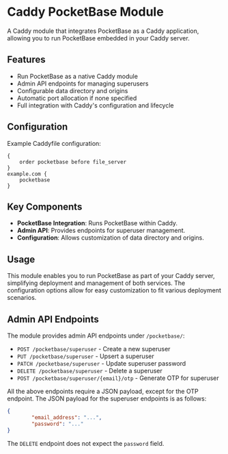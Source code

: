 # Caddy PocketBase Module

A Caddy module that integrates PocketBase as a Caddy application, allowing you to run PocketBase embedded in your Caddy server.

## Features

- Run PocketBase as a native Caddy module
- Admin API endpoints for managing superusers
- Configurable data directory and origins
- Automatic port allocation if none specified
- Full integration with Caddy's configuration and lifecycle

## Configuration

Example Caddyfile configuration:

```caddyfile
{
    order pocketbase before file_server
}
example.com {
    pocketbase
}
```

## Key Components

- **PocketBase Integration**: Runs PocketBase within Caddy.
- **Admin API**: Provides endpoints for superuser management.
- **Configuration**: Allows customization of data directory and origins.


## Usage

This module enables you to run PocketBase as part of your Caddy server, simplifying deployment and management of both services. The configuration options allow for easy customization to fit various deployment scenarios.

## Admin API Endpoints
The module provides admin API endpoints under `/pocketbase/`:

- `POST /pocketbase/superuser` - Create a new superuser
- `PUT /pocketbase/superuser` - Upsert a superuser
- `PATCH /pocketbase/superuser` - Update superuser password
- `DELETE /pocketbase/superuser` - Delete a superuser
- `POST /pocketbase/superuser/{email}/otp` - Generate OTP for superuser

All the above endpoints require a JSON payload, except for the OTP endpoint. The
JSON payload for the superuser endpoints is as follows:

```json
{
		"email_address": "...",
		"password": "..."
}
```

The `DELETE` endpoint does not expect the `password` field.
